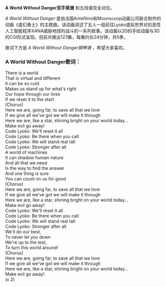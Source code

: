 

**A World Without Danger双手简谱** 和五线谱完全对应。

_A World Without Danger_
是由法国Antefilms和Moonscoop动画公司联合制作的动画《虚幻勇士》的主题曲。该动画讲述了五人一组前往Lyoko虚拟世界对抗恶性人工智能程序XANA威胁地球的战斗的一系列故事。该动画以2D的手绘动画与3D的CGI形式呈现。目前共推出123集，每集约长24分钟，共5季。

歌词下方是 _A World Without Danger钢琴谱_ ，希望大家喜欢。

### A World Without Danger歌词：

There is a world  
That is virtual and different  
It can be so cold  
Makes us stand up for what's right  
Our hope through our lives  
If we reset it to the start  
(Chorus)  
Here we are, going far, to save all that we love  
If we give all we've got we will make it through  
Here we are, like a star, shining bright on your world today...  
Make evil go away!  
Code Lyoko: We'll reset it all  
Code Lyoko: Be there when you call  
Code Lyoko: We will stand real tall  
Code Lyoko: Stronger after all  
A world of machines  
It can shadow human nature  
And all that we need  
Is the way to find the answer  
And one thing is sure  
You can count on us for good  
(Chorus)  
Here we are, going far, to save all that we love  
If we give all we've got we will make it through  
Here we are, like a star, shining bright on your world today...  
Make evil go away!  
Code Lyoko: We'll reset it all  
Code Lyoko: Be there when you call  
Code Lyoko: We will stand real tall  
Code Lyoko: Stronger after all  
We'll do our best,  
To never let you down  
We're up to the test,  
To turn this world around!  
(Chorus)  
Here we are, going far, to save all that we love  
If we give all we've got we will make it through  
Here we are, like a star, shining bright on your world today...  
Make evil go away!  
(x 2)

